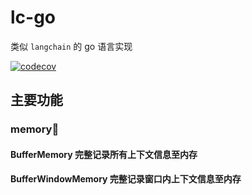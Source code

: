 # lc-go
类似 `langchain` 的 go 语言实现  

[![codecov](https://codecov.io/gh/whyiyhw/lc_go/branch/main/graph/badge.svg?token=9O2VHZU366)](https://codecov.io/gh/whyiyhw/lc_go)

## 主要功能

### memory🧠

#### BufferMemory 完整记录所有上下文信息至内存

#### BufferWindowMemory 完整记录窗口内上下文信息至内存 
